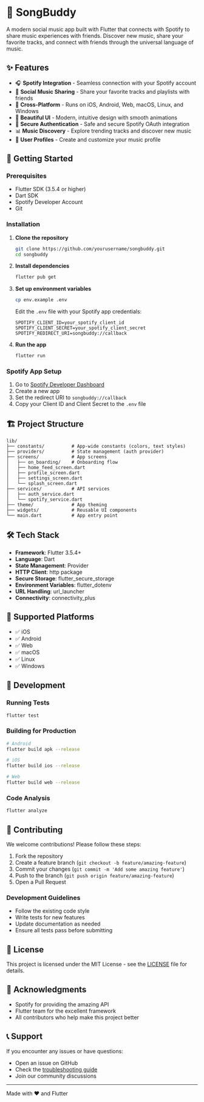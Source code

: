 # 🎵 SongBuddy

A modern social music app built with Flutter that connects with Spotify to share music experiences with friends. Discover new music, share your favorite tracks, and connect with friends through the universal language of music.

## ✨ Features

- 🎧 **Spotify Integration** - Seamless connection with your Spotify account
- 👥 **Social Music Sharing** - Share your favorite tracks and playlists with friends
- 📱 **Cross-Platform** - Runs on iOS, Android, Web, macOS, Linux, and Windows
- 🎨 **Beautiful UI** - Modern, intuitive design with smooth animations
- 🔐 **Secure Authentication** - Safe and secure Spotify OAuth integration
- 📊 **Music Discovery** - Explore trending tracks and discover new music
- 👤 **User Profiles** - Create and customize your music profile

## 🚀 Getting Started

### Prerequisites

- Flutter SDK (3.5.4 or higher)
- Dart SDK
- Spotify Developer Account
- Git

### Installation

1. **Clone the repository**
   ```bash
   git clone https://github.com/yourusername/songbuddy.git
   cd songbuddy
   ```

2. **Install dependencies**
   ```bash
   flutter pub get
   ```

3. **Set up environment variables**
   ```bash
   cp env.example .env
   ```
   
   Edit the `.env` file with your Spotify app credentials:
   ```env
   SPOTIFY_CLIENT_ID=your_spotify_client_id
   SPOTIFY_CLIENT_SECRET=your_spotify_client_secret
   SPOTIFY_REDIRECT_URI=songbuddy://callback
   ```

4. **Run the app**
   ```bash
   flutter run
   ```

### Spotify App Setup

1. Go to [Spotify Developer Dashboard](https://developer.spotify.com/dashboard/applications)
2. Create a new app
3. Set the redirect URI to `songbuddy://callback`
4. Copy your Client ID and Client Secret to the `.env` file

## 🏗️ Project Structure

```
lib/
├── constants/          # App-wide constants (colors, text styles)
├── providers/          # State management (auth provider)
├── screens/            # App screens
│   ├── on_boarding/    # Onboarding flow
│   ├── home_feed_screen.dart
│   ├── profile_screen.dart
│   ├── settings_screen.dart
│   └── splash_screen.dart
├── services/           # API services
│   ├── auth_service.dart
│   └── spotify_service.dart
├── theme/              # App theming
├── widgets/            # Reusable UI components
└── main.dart           # App entry point
```

## 🛠️ Tech Stack

- **Framework**: Flutter 3.5.4+
- **Language**: Dart
- **State Management**: Provider
- **HTTP Client**: http package
- **Secure Storage**: flutter_secure_storage
- **Environment Variables**: flutter_dotenv
- **URL Handling**: url_launcher
- **Connectivity**: connectivity_plus

## 📱 Supported Platforms

- ✅ iOS
- ✅ Android
- ✅ Web
- ✅ macOS
- ✅ Linux
- ✅ Windows

## 🔧 Development

### Running Tests
```bash
flutter test
```

### Building for Production
```bash
# Android
flutter build apk --release

# iOS
flutter build ios --release

# Web
flutter build web --release
```

### Code Analysis
```bash
flutter analyze
```

## 🤝 Contributing

We welcome contributions! Please follow these steps:

1. Fork the repository
2. Create a feature branch (`git checkout -b feature/amazing-feature`)
3. Commit your changes (`git commit -m 'Add some amazing feature'`)
4. Push to the branch (`git push origin feature/amazing-feature`)
5. Open a Pull Request

### Development Guidelines

- Follow the existing code style
- Write tests for new features
- Update documentation as needed
- Ensure all tests pass before submitting

## 📄 License

This project is licensed under the MIT License - see the [LICENSE](LICENSE) file for details.

## 🙏 Acknowledgments

- Spotify for providing the amazing API
- Flutter team for the excellent framework
- All contributors who help make this project better

## 📞 Support

If you encounter any issues or have questions:

- Open an issue on GitHub
- Check the [troubleshooting guide](docs/troubleshooting.md)
- Join our community discussions

---

Made with ❤️ and Flutter